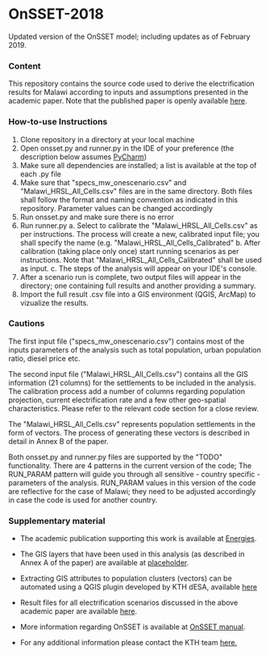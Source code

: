 # OnSSET-2018

Updated version of the OnSSET model; including updates as of February 2019. 

### Content

This repository contains the source code used to derive the electrification results for Malawi according to inputs and assumptions presented in the academic paper.
Note that the published paper is openly available [here](https://doi.org/10.3390/en12071395).

### How-to-use Instructions 

1. Clone repository in a directory at your local machine
2. Open onsset.py and runner.py in the IDE of your preference (the description below assumes [PyCharm](https://www.jetbrains.com/pycharm/download/#section=windows))
3. Make sure all dependencies are installed; a list is available at the top of each .py file
4. Make sure that "specs_mw_onescenario.csv" and "Malawi_HRSL_All_Cells.csv" files are in the same directory. Both files shall follow the format and naming convention as indicated in this repository. Parameter values can be changed accordingly
4. Run onsset.py and make sure there is no error
5. Run runner.py
  a. Select to calibrate the "Malawi_HRSL_All_Cells.csv" as per instructions. The process will create a new, calibrated input file; you shall specify the name (e.g. "Malawi_HRSL_All_Cells_Calibrated"
  b. After calibration (taking place only once) start running scenarios as per instructions. Note that "Malawi_HRSL_All_Cells_Calibrated" shall be used as input.
  c. The steps of the analysis will appear on your IDE's console.
5. After a scenario run is complete, two output files will appear in the directory; one containing full results and another providing a summary.
6. Import the full result .csv file into a GIS environment (QGIS, ArcMap) to vizualize the results.

### Cautions

The first input file ("specs_mw_onescenario.csv") contains most of the inputs parameters of the analysis such as total population, urban population ratio, diesel price etc.

The second input file ("Malawi_HRSL_All_Cells.csv") contains all the GIS information (21 columns) for the settlements to be included in the analysis. The calibration process add a number of columns regarding population projection, current electrification rate and a few other geo-spatial characteristics. Please refer to the relevant code section for a close review.

The "Malawi_HRSL_All_Cells.csv" represents population settlements in the form of vectors. The process of generating these vectors is described in detail in Annex B of the paper. 

Both onsset.py and runner.py files are supported by the "TODO" functionality. There are 4 patterns in the current version of the code; The RUN_PARAM pattern will guide you through all sensitive - country specific - parameters of the analysis. RUN_PARAM values in this version of the code are reflective for the case of Malawi; they need to be adjusted accordingly in case the code is used for another country.

### Supplementary material

- The academic publication supporting this work is available at [Energies](https://doi.org/10.3390/en12071395).
- The GIS layers that have been used in this analysis (as described in Annex A of the paper) are available at [placeholder]().
- Extracting GIS attributes to population clusters (vectors) can be automated using a QGIS plugin developed by KTH dESA, available [here](https://github.com/KTH-dESA/Cluster-based_extraction_OnSSET)
- Result files for all electrification scenarios discussed in the above academic paper are available [here](https://drive.google.com/drive/u/2/folders/1tJXdspYlKEY-pmEbvglkdPqD6uhWkL7Z).
- More information regarding OnSSET is available at [OnSSET manual](https://onsset-manual.readthedocs.io/en/latest/).

- For any additional information please contact the KTH team [here.](http://www.onsset.org/contact--forum.html)
